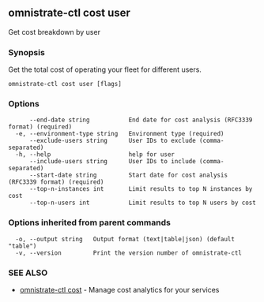 ## omnistrate-ctl cost user

Get cost breakdown by user

### Synopsis

Get the total cost of operating your fleet for different users.

```
omnistrate-ctl cost user [flags]
```

### Options

```
      --end-date string           End date for cost analysis (RFC3339 format) (required)
  -e, --environment-type string   Environment type (required)
      --exclude-users string      User IDs to exclude (comma-separated)
  -h, --help                      help for user
      --include-users string      User IDs to include (comma-separated)
      --start-date string         Start date for cost analysis (RFC3339 format) (required)
      --top-n-instances int       Limit results to top N instances by cost
      --top-n-users int           Limit results to top N users by cost
```

### Options inherited from parent commands

```
  -o, --output string   Output format (text|table|json) (default "table")
  -v, --version         Print the version number of omnistrate-ctl
```

### SEE ALSO

- [omnistrate-ctl cost](omnistrate-ctl_cost.md) - Manage cost analytics for your services
